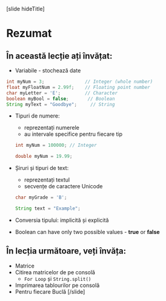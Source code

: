 [slide hideTitle]
# Rezumat

## În această lecție ați învățat:

   - Variabile - stochează date

  ```java
  int myNum = 3;               // Integer (whole number)
  float myFloatNum = 2.99f;    // Floating point number
  char myLetter = 'E';         // Character
  boolean myBool = false;       // Boolean
  String myText = "Goodbye";     // String
  ```

  
  - Tipuri de numere:
     - reprezentați numerele
     - au intervale specifice pentru fiecare tip

    ```java
    int myNum = 100000; // Integer
    ```
    
    ```java
    double myNum = 19.99;
    ```

  - Șiruri și tipuri de text:
     - reprezentați textul
     - secvențe de caractere Unicode


    ```java
    char myGrade = 'B';
    ```

    ```java
    String text = "Example";
    ```

  - Conversia tipului: implicită și explicită
  - Boolean can have only two possible values - **true** or **false**

  ## În lecția următoare, veți învăța:
   - Matrice
   - Citirea matricelor de pe consolă
     - `For Loop` și `String.split()`
   - Imprimarea tablourilor pe consolă
   - Pentru fiecare Buclă
[/slide]



